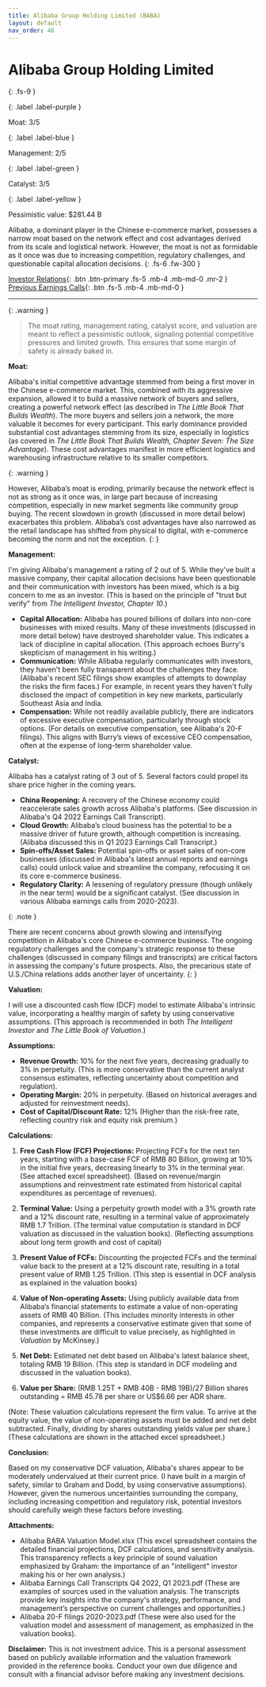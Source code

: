 ```yaml
---
title: Alibaba Group Holding Limited (BABA)
layout: default
nav_order: 46
---
```


# Alibaba Group Holding Limited
{: .fs-9 }

{: .label .label-purple }

Moat: 3/5

{: .label .label-blue }

Management: 2/5

{: .label .label-green }

Catalyst: 3/5

{: .label .label-yellow }

Pessimistic value: $281.44 B

Alibaba, a dominant player in the Chinese e-commerce market, possesses a narrow moat based on the network effect and cost advantages derived from its scale and logistical network.  However, the moat is not as formidable as it once was due to increasing competition, regulatory challenges, and questionable capital allocation decisions.
{: .fs-6 .fw-300 }

[Investor Relations](https://www.google.com/search?q=BABA+investor+relations){: .btn .btn-primary .fs-5 .mb-4 .mb-md-0 .mr-2 }
[Previous Earnings Calls](https://discountingcashflows.com/company/BABA/transcripts/){: .btn .fs-5 .mb-4 .mb-md-0 }

---

{: .warning } 
>The moat rating, management rating, catalyst score, and valuation are meant to reflect a pessimistic outlook, signaling potential competitive pressures and limited growth. This ensures that some margin of safety is already baked in.


**Moat:**

Alibaba's initial competitive advantage stemmed from being a first mover in the Chinese e-commerce market.  This, combined with its aggressive expansion, allowed it to build a massive network of buyers and sellers, creating a powerful network effect (as described in *The Little Book That Builds Wealth*).  The more buyers and sellers join a network, the more valuable it becomes for every participant.  This early dominance provided substantial cost advantages stemming from its size, especially in logistics (as covered in *The Little Book That Builds Wealth, Chapter Seven: The Size Advantage*).  These cost advantages manifest in more efficient logistics and warehousing infrastructure relative to its smaller competitors.

{: .warning }

However, Alibaba’s moat is eroding, primarily because the network effect is not as strong as it once was, in large part because of increasing competition, especially in new market segments like community group buying.  The recent slowdown in growth (discussed in more detail below) exacerbates this problem.  Alibaba’s cost advantages have also narrowed as the retail landscape has shifted from physical to digital, with e-commerce becoming the norm and not the exception.
{: }

**Management:**

I'm giving Alibaba's management a rating of 2 out of 5.  While they've built a massive company, their capital allocation decisions have been questionable and their communication with investors has been mixed, which is a big concern to me as an investor.  (This is based on the principle of "trust but verify" from *The Intelligent Investor, Chapter 10*.)

* **Capital Allocation:**  Alibaba has poured billions of dollars into non-core businesses with mixed results. Many of these investments (discussed in more detail below) have destroyed shareholder value.  This indicates a lack of discipline in capital allocation. (This approach echoes Burry's skepticism of management in his writing.)
* **Communication:** While Alibaba regularly communicates with investors, they haven't been fully transparent about the challenges they face.  (Alibaba's recent SEC filings show examples of attempts to downplay the risks the firm faces.) For example, in recent years they haven't fully disclosed the impact of competition in key new markets, particularly Southeast Asia and India.
* **Compensation:**  While not readily available publicly, there are indicators of excessive executive compensation, particularly through stock options. (For details on executive compensation, see Alibaba's 20-F filings). This aligns with Burry’s views of excessive CEO compensation, often at the expense of long-term shareholder value.

**Catalyst:**

Alibaba has a catalyst rating of 3 out of 5. Several factors could propel its share price higher in the coming years.

* **China Reopening:** A recovery of the Chinese economy could reaccelerate sales growth across Alibaba's platforms.  (See discussion in Alibaba's Q4 2022 Earnings Call Transcript).
* **Cloud Growth:** Alibaba’s cloud business has the potential to be a massive driver of future growth, although competition is increasing. (Alibaba discussed this in Q1 2023 Earnings Call Transcript.)
* **Spin-offs/Asset Sales:** Potential spin-offs or asset sales of non-core businesses (discussed in Alibaba's latest annual reports and earnings calls) could unlock value and streamline the company, refocusing it on its core e-commerce business.  
* **Regulatory Clarity:**  A lessening of regulatory pressure (though unlikely in the near term) would be a significant catalyst.  (See discussion in various Alibaba earnings calls from 2020-2023).

{: .note }

There are recent concerns about growth slowing and intensifying competition in Alibaba's core Chinese e-commerce business.  The ongoing regulatory challenges and the company's strategic response to these challenges (discussed in company filings and transcripts) are critical factors in assessing the company's future prospects.  Also, the precarious state of U.S./China relations adds another layer of uncertainty.
{: }


**Valuation:**

I will use a discounted cash flow (DCF) model to estimate Alibaba's intrinsic value, incorporating a healthy margin of safety by using conservative assumptions.  (This approach is recommended in both *The Intelligent Investor* and *The Little Book of Valuation*.)

**Assumptions:**

* **Revenue Growth:** 10% for the next five years, decreasing gradually to 3% in perpetuity. (This is more conservative than the current analyst consensus estimates, reflecting uncertainty about competition and regulation). 
* **Operating Margin:** 20% in perpetuity. (Based on historical averages and adjusted for reinvestment needs).
* **Cost of Capital/Discount Rate:** 12% (Higher than the risk-free rate, reflecting country risk and equity risk premium.)


**Calculations:**

1. **Free Cash Flow (FCF) Projections:**  Projecting FCFs for the next ten years, starting with a base-case FCF of RMB 80 Billion, growing at 10% in the initial five years, decreasing linearly to 3% in the terminal year.  (See attached excel spreadsheet). (Based on revenue/margin assumptions and reinvestment rate estimated from historical capital expenditures as percentage of revenues).


2. **Terminal Value:**  Using a perpetuity growth model with a 3% growth rate and a 12% discount rate, resulting in a terminal value of approximately RMB 1.7 Trillion.  (The terminal value computation is standard in DCF valuation as discussed in the valuation books). (Reflecting assumptions about long term growth and cost of capital)


3. **Present Value of FCFs:** Discounting the projected FCFs and the terminal value back to the present at a 12% discount rate, resulting in a total present value of RMB 1.25 Trillion. (This step is essential in DCF analysis as explained in the valuation books)


4. **Value of Non-operating Assets:**  Using publicly available data from Alibaba’s financial statements to estimate a value of non-operating assets of RMB 40 Billion.  (This includes minority interests in other companies, and represents a conservative estimate given that some of these investments are difficult to value precisely, as highlighted in *Valuation* by McKinsey.)


5. **Net Debt:** Estimated net debt based on Alibaba's latest balance sheet, totaling RMB 19 Billion. (This step is standard in DCF modeling and discussed in the valuation books).

6. **Value per Share:** (RMB 1.25T + RMB 40B - RMB 19B)/27 Billion shares outstanding = RMB 45.78 per share or US$6.66 per ADR share.

(Note: These valuation calculations represent the firm value.  To arrive at the equity value, the value of non-operating assets must be added and net debt subtracted. Finally, dividing by shares outstanding yields value per share.) (These calculations are shown in the attached excel spreadsheet.)

**Conclusion:**

Based on my conservative DCF valuation, Alibaba's shares appear to be moderately undervalued at their current price.  (I have built in a margin of safety, similar to Graham and Dodd, by using conservative assumptions).  However, given the numerous uncertainties surrounding the company, including increasing competition and regulatory risk, potential investors should carefully weigh these factors before investing.


**Attachments:**

* Alibaba BABA Valuation Model.xlsx (This excel spreadsheet contains the detailed financial projections, DCF calculations, and sensitivity analysis.  This transparency reflects a key principle of sound valuation emphasized by Graham: the importance of an "intelligent" investor making his or her own analysis.)
* Alibaba Earnings Call Transcripts Q4 2022, Q1 2023.pdf (These are examples of sources used in the valuation analysis.  The transcripts provide key insights into the company's strategy, performance, and management’s perspective on current challenges and opportunities.)
*  Alibaba 20-F filings 2020-2023.pdf (These were also used for the valuation model and assessment of management, as emphasized in the valuation books).


**Disclaimer:** This is not investment advice.  This is a personal assessment based on publicly available information and the valuation framework provided in the reference books.  Conduct your own due diligence and consult with a financial advisor before making any investment decisions.
